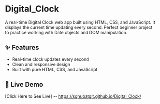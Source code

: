 # Digital_Clock
A real-time Digital Clock web app built using HTML, CSS, and JavaScript. It displays the current time updating every second. Perfect beginner project to practice working with Date objects and DOM manipulation.

## ✨ Features

- Real-time clock updates every second
- Clean and responsive design
- Built with pure HTML, CSS, and JavaScript


## 🚀 Live Demo

[Click Here to See Live] -- 
https://sghubatgit.github.io/Digital_Clock/

